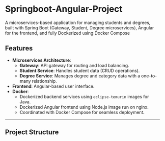 # Springboot-Angular-Project

A microservices-based application for managing students and degrees, built with Spring Boot (Gateway, Student, Degree microservices), Angular for the frontend, and fully Dockerized using Docker Compose

## **Features**
- **Microservices Architecture**:
  - **Gateway**: API gateway for routing and load balancing.
  - **Student Service**: Handles student data (CRUD operations).
  - **Degree Service**: Manages degree and category data with a one-to-many relationship.
- **Frontend**: Angular-based user interface.
- **Docker**:
  - Dockerized backend services using `eclipse-temurin` images for Java.
  - Dockerized Angular frontend using Node.js image run on nginx.
  - Coordinated with Docker Compose for seamless deployment.

---

## **Project Structure**
